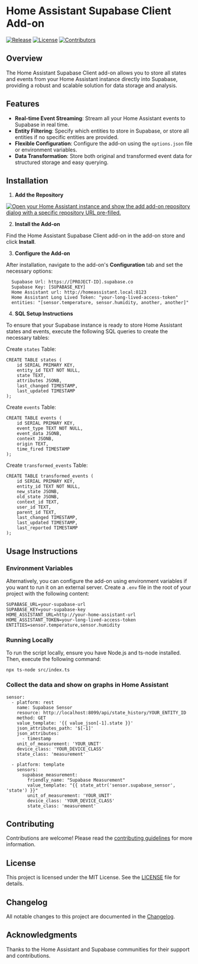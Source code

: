 # Home Assistant Supabase Client Add-on

[![Release](https://img.shields.io/github/v/release/jamel-86/hassio_addons)](https://github.com/jamel-86/hassio_addons/releases)
[![License](https://img.shields.io/github/license/jamel-86/hassio_addons)](LICENSE)
[![Contributors](https://img.shields.io/github/contributors/jamel-86/hassio_addons)](https://github.com/jamel-86/hassio_addons/graphs/contributors)

## Overview

The Home Assistant Supabase Client add-on allows you to store all states and events from your Home Assistant instance directly into Supabase, providing a robust and scalable solution for data storage and analysis.

## Features

- **Real-time Event Streaming**: Stream all your Home Assistant events to Supabase in real time.
- **Entity Filtering**: Specify which entities to store in Supabase, or store all entities if no specific entities are provided.
- **Flexible Configuration**: Configure the add-on using the `options.json` file or environment variables.
- **Data Transformation**: Store both original and transformed event data for structured storage and easy querying.

## Installation

1. **Add the Repository**

[![Open your Home Assistant instance and show the add add-on repository dialog with a specific repository URL pre-filled.](https://my.home-assistant.io/badges/supervisor_add_addon_repository.svg)](https://my.home-assistant.io/redirect/supervisor_add_addon_repository/?repository_url=https%3A%2F%2Fgithub.com%2Fjamel-86%2Fhassio_addons)

2. **Install the Add-on**

Find the Home Assistant Supabase Client add-on in the add-on store and click **Install**.

3. **Configure the Add-on**

After installation, navigate to the add-on's **Configuration** tab and set the necessary options:

```
  Supabase Url: https://[PROJECT-ID].supabase.co
  Supabase Key: [SUPABASE_KEY]
  Home Assistant url: http://homeassistant.local:8123
  Home Assistant Long Lived Token: "your-long-lived-access-token"
  entities: "[sensor.temperature, sensor.humidity, another, another]"
```

4. **SQL Setup Instructions**

To ensure that your Supabase instance is ready to store Home Assistant states and events, execute the following SQL queries to create the necessary tables:

Create `states` Table:

```
CREATE TABLE states (
    id SERIAL PRIMARY KEY,
    entity_id TEXT NOT NULL,
    state TEXT,
    attributes JSONB,
    last_changed TIMESTAMP,
    last_updated TIMESTAMP
);
```

Create `events` Table:

```
CREATE TABLE events (
    id SERIAL PRIMARY KEY,
    event_type TEXT NOT NULL,
    event_data JSONB,
    context JSONB,
    origin TEXT,
    time_fired TIMESTAMP
);
```

Create `transformed_events` Table:

```
CREATE TABLE transformed_events (
    id SERIAL PRIMARY KEY,
    entity_id TEXT NOT NULL,
    new_state JSONB,
    old_state JSONB,
    context_id TEXT,
    user_id TEXT,
    parent_id TEXT,
    last_changed TIMESTAMP,
    last_updated TIMESTAMP,
    last_reported TIMESTAMP
);
```

## Usage Instructions

### Environment Variables

Alternatively, you can configure the add-on using environment variables if you want to run it on an external server. Create a `.env` file in the root of your project with the following content:

```
SUPABASE_URL=your-supabase-url
SUPABASE_KEY=your-supabase-key
HOME_ASSISTANT_URL=http://your-home-assistant-url
HOME_ASSISTANT_TOKEN=your-long-lived-access-token
ENTITIES=sensor.temperature,sensor.humidity
```

### Running Locally

To run the script locally, ensure you have Node.js and ts-node installed. Then, execute the following command:

```
npx ts-node src/index.ts
```

### Collect the data and show on graphs in Home Assistant

```
sensor:
  - platform: rest
    name: Supabase Sensor
    resource: http://localhost:8099/api/state_history/YOUR_ENTITY_ID
    method: GET
    value_template: '{{ value_json[-1].state }}'
    json_attributes_path: '$[-1]'
    json_attributes:
      - timestamp
    unit_of_measurement: 'YOUR_UNIT'
    device_class: 'YOUR_DEVICE_CLASS'
    state_class: 'measurement'

  - platform: template
    sensors:
      supabase_measurement:
        friendly_name: "Supabase Measurement"
        value_template: "{{ state_attr('sensor.supabase_sensor', 'state') }}"
        unit_of_measurement: 'YOUR_UNIT'
        device_class: 'YOUR_DEVICE_CLASS'
        state_class: 'measurement'
```

## Contributing

Contributions are welcome! Please read the [contributing guidelines](https://github.com/jamel-86/hassio_addons/blob/master/CONTRIBUTING.md) for more information.

## License

This project is licensed under the MIT License. See the [LICENSE](https://github.com/jamel-86/hassio_addons/blob/master/LICENSE) file for details.

## Changelog

All notable changes to this project are documented in the [Changelog](https://github.com/jamel-86/hassio_addons/blob/master/CHANGELOG.md).

## Acknowledgments

Thanks to the Home Assistant and Supabase communities for their support and contributions.
